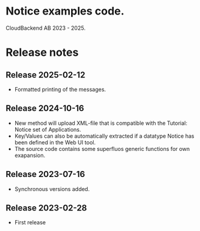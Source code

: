 # Notice examples code.

CloudBackend AB 2023 - 2025.

Release notes
=============

Release 2025-02-12
------------------
* Formatted printing of the messages.

Release 2024-10-16
------------------
* New method will upload XML-file that is compatible with the Tutorial:
  Notice set of Applications.
* Key/Values can also be automatically extracted if a datatype Notice
  has been defined in the Web UI tool.
* The source code contains some superfluos generic functions for own exapansion.

Release 2023-07-16
------------------
* Synchronous versions added.

Release 2023-02-28
------------------
* First release
